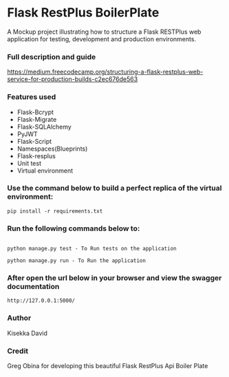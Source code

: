 # Flask RestPlus BoilerPlate
A Mockup project illustrating how to structure a Flask RESTPlus web application for testing, development and production environments.

### Full description and guide
https://medium.freecodecamp.org/structuring-a-flask-restplus-web-service-for-production-builds-c2ec676de563


### Features used

* Flask-Bcrypt	
* Flask-Migrate
* Flask-SQLAlchemy
* PyJWT
* Flask-Script
* Namespaces(Blueprints)
* Flask-resplus
* Unit test
* Virtual environment

### Use the command below to build a perfect replica of the virtual environment:

```
pip install -r requirements.txt
```

### Run the following commands below to:

```

python manage.py test - To Run tests on the application

python manage.py run - To Run the application

```

### After open the url below in your browser and view the swagger documentation

```
http://127.0.0.1:5000/
```


### Author 

Kisekka David

### Credit

Greg Obina for developing this beautiful Flask RestPlus Api Boiler Plate
